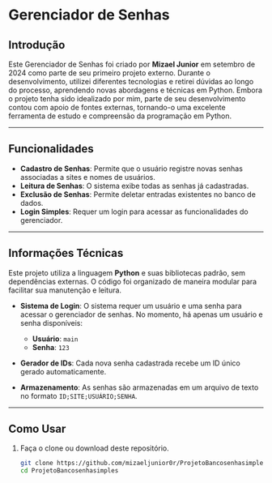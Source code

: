 # Gerenciador de Senhas

## Introdução

Este Gerenciador de Senhas foi criado por **Mizael Junior** em setembro de 2024 como parte de seu primeiro projeto externo. Durante o desenvolvimento, utilizei diferentes tecnologias e retirei dúvidas ao longo do processo, aprendendo novas abordagens e técnicas em Python. Embora o projeto tenha sido idealizado por mim, parte de seu desenvolvimento contou com apoio de fontes externas, tornando-o uma excelente ferramenta de estudo e compreensão da programação em Python.

---

## Funcionalidades

- **Cadastro de Senhas**: Permite que o usuário registre novas senhas associadas a sites e nomes de usuários.
- **Leitura de Senhas**: O sistema exibe todas as senhas já cadastradas.
- **Exclusão de Senhas**: Permite deletar entradas existentes no banco de dados.
- **Login Simples**: Requer um login para acessar as funcionalidades do gerenciador.

---

## Informações Técnicas

Este projeto utiliza a linguagem **Python** e suas bibliotecas padrão, sem dependências externas. O código foi organizado de maneira modular para facilitar sua manutenção e leitura.

- **Sistema de Login**: O sistema requer um usuário e uma senha para acessar o gerenciador de senhas. No momento, há apenas um usuário e senha disponíveis:
  - **Usuário**: `main`
  - **Senha**: `123`
  
- **Gerador de IDs**: Cada nova senha cadastrada recebe um ID único gerado automaticamente.
  
- **Armazenamento**: As senhas são armazenadas em um arquivo de texto no formato `ID;SITE;USUÁRIO;SENHA`.

---

## Como Usar

1. Faça o clone ou download deste repositório.
   
   ```bash
   git clone https://github.com/mizaeljunior0r/ProjetoBancosenhasimples.git
   cd ProjetoBancosenhasimples
